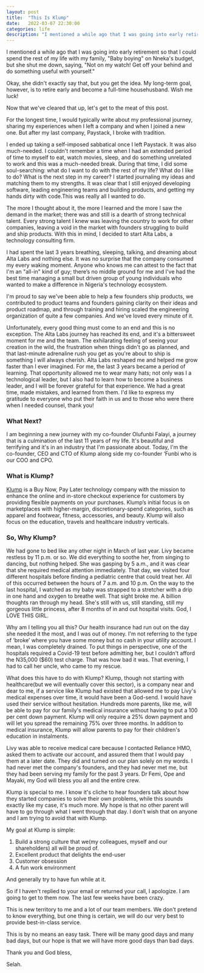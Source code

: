 ```yaml
---
layout: post
title:  "This Is Klump"
date:   2022-03-07 22:30:00
categories: life
description: "I mentioned a while ago that I was going into early retirement so that I could spend the rest of my life with my family, "Baby boying" on Nneka's budget, but she shut me down, saying, "Not on my watch! Get off your behind and do something useful with yourself.""
---
```

I mentioned a while ago that I was going into early retirement so that I could spend the rest of my life with my family, "Baby boying" on Nneka's budget, but she shut me down, saying, "Not on my watch! Get off your behind and do something useful with yourself."

Okay, she didn't exactly say that, but you get the idea. My long-term goal, however, is to retire early and become a full-time househusband. Wish me luck!

Now that we've cleared that up, let's get to the meat of this post.

For the longest time, I would typically write about my professional journey, sharing my experiences when I left a company and when I joined a new one. But after my last company, Paystack, I broke with tradition. 

I ended up taking a self-imposed sabbatical once I left Paystack. It was also much-needed. I couldn't remember a time when I had an extended period of time to myself to eat, watch movies, sleep, and do something unrelated to work and this was a much-needed break. During that time, I did some soul-searching: what do I want to do with the rest of my life? What do I like to do? What is the next step in my career? I started journaling my ideas and matching them to my strengths. It was clear that I still enjoyed developing software, leading engineering teams and building products, and getting my hands dirty with code.This was really all I wanted to do. 

The more I thought about it, the more I learned and the more I saw the demand in the market; there was and still is a dearth of strong technical talent. Every strong talent I knew was leaving the country to work for other companies, leaving a void in the market with founders struggling to build and ship products. With this in mind, I decided to start Alta Labs, a technology consulting firm.

I had spent the last 3 years breathing, sleeping, talking, and dreaming about Alta Labs and nothing else. It was no surprise that the company consumed my every waking moment. Anyone who knows me can attest to the fact that I'm an "all-in" kind of guy; there’s no middle ground for me and I've had the best time managing a small but driven group of young individuals who wanted to make a difference in Nigeria's technology ecosystem. 

I'm proud to say we've been able to help a few founders ship products, we contributed to product teams and founders gaining clarity on their ideas and product roadmap, and through training and hiring scaled the engineering organization of quite a few companies. And we've loved every minute of it.

Unfortunately, every good thing must come to an end and this is no exception. The Alta Labs journey has reached its end, and it's a bittersweet moment for me and the team. The exhilarating feeling of seeing your creation in the wild, the frustration when things didn't go as planned, and that last-minute adrenaline rush you get as you're about to ship is something I will always cherish.
Alta Labs reshaped me and helped me grow faster than I ever imagined. For me, the last 3 years became a period of learning. That opportunity allowed me to wear many hats; not only was I a technological leader, but I also had to learn how to become a business leader, and I will be forever grateful for that experience. We had a great time, made mistakes, and learned from them. I'd like to express my gratitude to everyone who put their faith in us and to those who were there when I needed counsel, thank you!

### What Next?
I am beginning a new journey with my co-founder Olufunbi Falayi, a journey that is a culmination of the last 11 years of my life. It's beautiful and terrifying and it's in an industry that I'm passionate about. Today, I'm  the co-founder, CEO and CTO of Klump along side my co-founder ‘Funbi who is our COO and CPO.

### What is Klump?
[Klump](https://useklump.com) is a Buy Now, Pay Later technology company with the mission to enhance the online and in-store checkout experience for customers by providing flexible payments on your purchases. Klump’s initial focus is on marketplaces with higher-margin, discretionary-spend categories, such as apparel and footwear, fitness, accessories, and beauty. Klump will also focus on the education, travels and healthcare industry verticals.

### So, Why Klump?
We had gone to bed like any other night in March of last year. Livy became restless by 11 p.m. or so. We did everything to soothe her, from singing to dancing, but nothing helped. She was gasping by 5 a.m., and it was clear that she required medical attention immediately. That day, we visited four different hospitals before finding a pediatric centre that could treat her. All of this occurred between the hours of 7 a.m. and 10 p.m. On the way to the last hospital, I watched as my baby was strapped to a stretcher with a drip in one hand and oxygen to breathe well. That sight broke me. A billion thoughts ran through my head. She's still with us, still standing, still my gorgeous little princess, after 8 months of in and out hospital visits. God, I LOVE THIS GIRL.

Why am I telling you all this? Our health insurance had run out on the day she needed it the most, and I was out of money. I'm not referring to the type of ‘broke’ where you have some money but no cash in your utility account. I mean, I was completely drained. To put things in perspective, one of the hospitals required a Covid-19 test before admitting her, but I couldn't afford the N35,000 ($60) test charge. That was how bad it was. That evening, I had to call her uncle, who came to my rescue.

What does this have to do with Klump? Klump, though not starting with healthcare(but we will eventually cover this sector), is a company near and dear to me, if a service like Klump had existed that allowed me to pay Livy's medical expenses over time, it would have been a God-send. I would have used their service without hesitation. Hundreds more parents, like me, will be able to pay for our family's medical insurance without having to put a 100 per cent down payment. Klump will only require a 25% down payment and will let you spread the remaining 75% over three months. In addition to medical insurance, Klump will allow parents to pay for their children's education in instalments.

Livy was able to receive medical care because I contacted Reliance HMO, asked them to activate our account, and assured them that I would pay them at a later date. They did and turned on our plan solely on my words.  I had never met the company's founders, and they had never met me, but they had been serving my family for the past 3 years. Dr Femi, Ope and Mayaki, my God will bless you all and the entire crew.

Klump is special to me. I know it's cliche to hear founders talk about how they started companies to solve their own problems, while this sounds exactly like my case, it's much more. My hope is that no other parent will have to go through what I went through that day. I don't wish that on anyone and I am trying to avoid that with Klump.

My goal at Klump is simple:
1) Build a strong culture that we(my colleagues, myself and our shareholders) all will be proud of.
2) Excellent product that delights the end-user
3) Customer obsession
4) A fun work environment

And generally try to have fun while at it.

So if I haven't replied to your email or returned your call, I apologize. I am going to get to them now. The last few weeks have been crazy.

This is new territory to me and a lot of our team members. We don't pretend to know everything, but one thing is certain, we will do our very best to provide best-in-class service.

This is by no means an easy task. There will be many good days and many bad days, but our hope is that we will have more good days than bad days.

Thank you and God bless,

Selah.